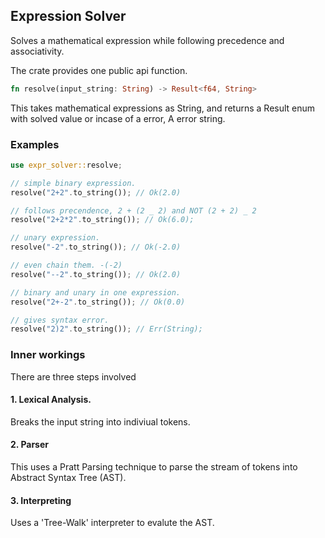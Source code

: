 ## Expression Solver

Solves a mathematical expression while following precedence and associativity.

The crate provides one public api function.

```rs
fn resolve(input_string: String) -> Result<f64, String>
```

This takes mathematical expressions as String, and returns a Result enum with solved value or incase of a error, A error string.

### Examples

```rs
use expr_solver::resolve;

// simple binary expression.
resolve("2+2".to_string()); // Ok(2.0)

// follows precendence, 2 + (2 _ 2) and NOT (2 + 2) _ 2
resolve("2+2*2".to_string()); // Ok(6.0);

// unary expression.
resolve("-2".to_string()); // Ok(-2.0)

// even chain them. -(-2)
resolve("--2".to_string()); // Ok(2.0)

// binary and unary in one expression.
resolve("2+-2".to_string()); // Ok(0.0)

// gives syntax error.
resolve("2)2".to_string()); // Err(String);
```

### Inner workings

There are three steps involved

#### 1. Lexical Analysis.

Breaks the input string into indiviual tokens.

#### 2. Parser

This uses a Pratt Parsing technique to parse the stream of tokens into Abstract Syntax Tree (AST).

#### 3. Interpreting

Uses a 'Tree-Walk' interpreter to evalute the AST.
